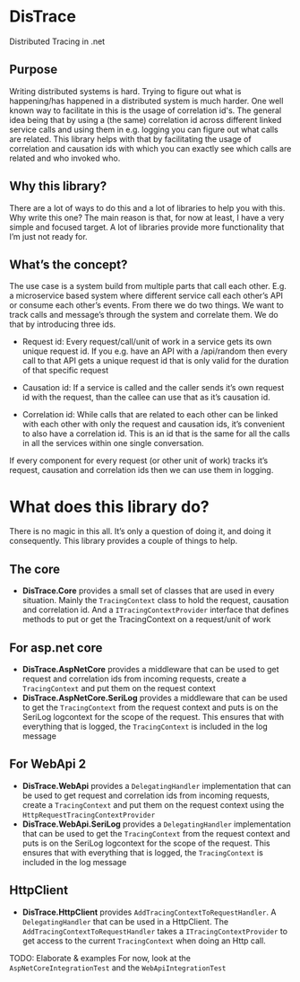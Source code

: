 # DisTrace

Distributed Tracing in .net

## Purpose

Writing distributed systems is hard. Trying to figure out what is happening/has happened in a distributed system is much harder. 
One well known way to facilitate in this is the usage of correlation id's. The general idea being that by using a (the same) correlation id across different linked service calls and using them in e.g. logging you can figure out what calls are related. This library helps with that by facilitating the usage of correlation and causation ids with which you can exactly see which calls are related and who invoked who.

## Why this library?

There are a lot of ways to do this and a lot of libraries to help you with this. Why write this one? The main reason is that, for now at least, I have a very simple and focused target. A lot of libraries provide more functionality that I’m just not ready for.

## What’s the concept?

The use case is a system build from multiple parts that call each other. E.g. a microservice based system where different service call each other’s API or consume each other’s events. From there we do two things. We want to track calls and message’s through the system and correlate them. We do that by introducing three ids.

* Request id: Every request/call/unit of work in a service gets its own unique request id. If you e.g. have an API with a /api/random then every call to that API gets a unique request id that is only valid for the duration of that specific request

* Causation id: If a service is called and the caller sends it’s own request id with the request, than the callee can use that as it’s causation id.

* Correlation id: While calls that are related to each other can be linked with each other with only the request and causation ids, it’s convenient to also have a correlation id. This is an id that is the same for all the calls in all the services within one single conversation.

If every component for every request (or other unit of work)  tracks it’s request, causation and correlation ids then we can use them in logging.

# What does this library do?

There is no magic in this all. It’s only a question of doing it, and doing it consequently. This library provides a couple of things to help.

## The core

* **DisTrace.Core** provides a small set of classes that are used in every situation. Mainly the `TracingContext` class to hold the request, causation and correlation id. And a `ITracingContextProvider` interface that defines methods to put or get the TracingContext on a request/unit of work

## For asp.net core

* **DisTrace.AspNetCore** provides a middleware that can be used to get request and correlation ids from incoming requests, create a `TracingContext` and put them on the request context
* **DisTrace.AspNetCore.SeriLog** provides a middleware that can be used to get the `TracingContext` from the request context and puts is on the SeriLog logcontext for the scope of the request. This ensures that with everything that is logged, the `TracingContext` is included in the log message

## For WebApi 2

* **DisTrace.WebApi** provides a `DelegatingHandler` implementation that can be used to get request and correlation ids from incoming requests, create a `TracingContext` and put them on the request context using the `HttpRequestTracingContextProvider`
* **DisTrace.WebApi.SeriLog** provides a `DelegatingHandler` implementation that can be used to get the `TracingContext` from the request context and puts is on the SeriLog logcontext for the scope of the request. This ensures that with everything that is logged, the `TracingContext` is included in the log message

## HttpClient

* **DisTrace.HttpClient** provides `AddTracingContextToRequestHandler`. A `DelegatingHandler` that can be used in a HttpClient. The `AddTracingContextToRequestHandler` takes a `ITracingContextProvider` to get access to the current `TracingContext` when doing an Http call. 



TODO: Elaborate & examples
For now, look at the `AspNetCoreIntegrationTest` and the `WebApiIntegrationTest` 
